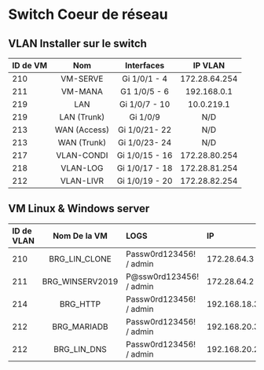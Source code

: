 # Switch Coeur de réseau 


## VLAN Installer sur le switch 

| ID de VM         | Nom             | Interfaces  | IP VLAN   |
| :--------------- |:---------------:| :----------:| :--------:|
| 210              |   VM-SERVE      |  Gi 1/0/1 - 4 | 172.28.64.254 |
| 211              |   VM-MANA       |  G1 1/0/5 - 6 | 192.168.0.1 |
| 219              |   LAN           |  Gi 1/0/7 - 10 | 10.0.219.1 |
| 219              |   LAN (Trunk)   |  Gi 1/0/9     | N/D|
| 213              |   WAN (Access)  |  Gi 1/0/21- 22 | N/D |
| 213              |   WAN (Trunk)   |  Gi 1/0/23- 24 | N/D |
| 217              |   VLAN-CONDI    |  Gi 1/0/15 - 16 | 172.28.80.254 |
| 218              |   VLAN-LOG      |  Gi 1/0/17 - 18 | 172.28.81.254 |
| 212              |   VLAN-LIVR     |  Gi 1/0/19 - 20 | 172.28.82.254 |



## VM Linux & Windows server

| ID de VLAN       | Nom De la VM     | LOGS                      | IP          |
| :--------------- |:---------------: | :------------------------ | :------------
| 210              |   BRG_LIN_CLONE  |  Passw0rd123456! / admin  | 172.28.64.3 |
| 211              |   BRG_WINSERV2019|  P@ssw0rd123456! / admin  | 172.28.64.2 |
| 214              |   BRG_HTTP       |  Passw0rd123456! / admin  | 192.168.18.3|
| 212              |   BRG_MARIADB    |  Passw0rd123456! / admin  | 192.168.20.3|
| 212              |   BRG_LIN_DNS    |  Passw0rd123456! / admin  | 192.168.20.2|



